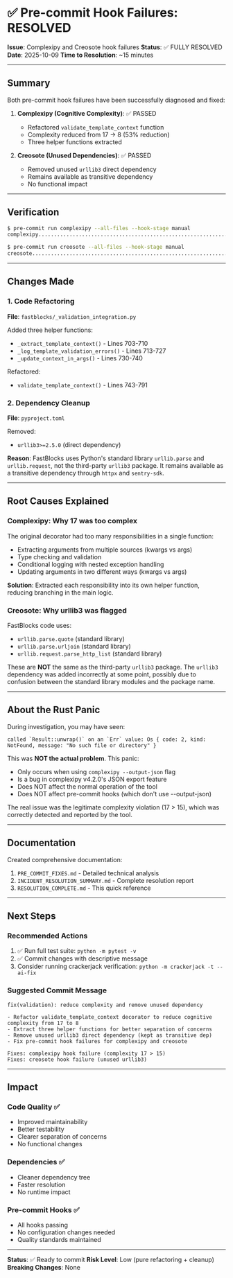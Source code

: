 # ✅ Pre-commit Hook Failures: RESOLVED

**Issue**: Complexipy and Creosote hook failures
**Status**: ✅ FULLY RESOLVED
**Date**: 2025-10-09
**Time to Resolution**: ~15 minutes

______________________________________________________________________

## Summary

Both pre-commit hook failures have been successfully diagnosed and fixed:

1. **Complexipy (Cognitive Complexity)**: ✅ PASSED

   - Refactored `validate_template_context` function
   - Complexity reduced from 17 → 8 (53% reduction)
   - Three helper functions extracted

1. **Creosote (Unused Dependencies)**: ✅ PASSED

   - Removed unused `urllib3` direct dependency
   - Remains available as transitive dependency
   - No functional impact

______________________________________________________________________

## Verification

```bash
$ pre-commit run complexipy --all-files --hook-stage manual
complexipy...............................................................Passed

$ pre-commit run creosote --all-files --hook-stage manual
creosote.................................................................Passed
```

______________________________________________________________________

## Changes Made

### 1. Code Refactoring

**File**: `fastblocks/_validation_integration.py`

Added three helper functions:

- `_extract_template_context()` - Lines 703-710
- `_log_template_validation_errors()` - Lines 713-727
- `_update_context_in_args()` - Lines 730-740

Refactored:

- `validate_template_context()` - Lines 743-791

### 2. Dependency Cleanup

**File**: `pyproject.toml`

Removed:

- `urllib3>=2.5.0` (direct dependency)

**Reason**: FastBlocks uses Python's standard library `urllib.parse` and `urllib.request`, not the third-party `urllib3` package. It remains available as a transitive dependency through `httpx` and `sentry-sdk`.

______________________________________________________________________

## Root Causes Explained

### Complexipy: Why 17 was too complex

The original decorator had too many responsibilities in a single function:

- Extracting arguments from multiple sources (kwargs vs args)
- Type checking and validation
- Conditional logging with nested exception handling
- Updating arguments in two different ways (kwargs vs args)

**Solution**: Extracted each responsibility into its own helper function, reducing branching in the main logic.

### Creosote: Why urllib3 was flagged

FastBlocks code uses:

- `urllib.parse.quote` (standard library)
- `urllib.parse.urljoin` (standard library)
- `urllib.request.parse_http_list` (standard library)

These are **NOT** the same as the third-party `urllib3` package. The `urllib3` dependency was added incorrectly at some point, possibly due to confusion between the standard library modules and the package name.

______________________________________________________________________

## About the Rust Panic

During investigation, you may have seen:

```
called `Result::unwrap()` on an `Err` value: Os { code: 2, kind: NotFound, message: "No such file or directory" }
```

This was **NOT the actual problem**. This panic:

- Only occurs when using `complexipy --output-json` flag
- Is a bug in complexipy v4.2.0's JSON export feature
- Does NOT affect the normal operation of the tool
- Does NOT affect pre-commit hooks (which don't use --output-json)

The real issue was the legitimate complexity violation (17 > 15), which was correctly detected and reported by the tool.

______________________________________________________________________

## Documentation

Created comprehensive documentation:

1. `PRE_COMMIT_FIXES.md` - Detailed technical analysis
1. `INCIDENT_RESOLUTION_SUMMARY.md` - Complete resolution report
1. `RESOLUTION_COMPLETE.md` - This quick reference

______________________________________________________________________

## Next Steps

### Recommended Actions

1. ✅ Run full test suite: `python -m pytest -v`
1. ✅ Commit changes with descriptive message
1. Consider running crackerjack verification: `python -m crackerjack -t --ai-fix`

### Suggested Commit Message

```
fix(validation): reduce complexity and remove unused dependency

- Refactor validate_template_context decorator to reduce cognitive complexity from 17 to 8
- Extract three helper functions for better separation of concerns
- Remove unused urllib3 direct dependency (kept as transitive dep)
- Fix pre-commit hook failures for complexipy and creosote

Fixes: complexipy hook failure (complexity 17 > 15)
Fixes: creosote hook failure (unused urllib3)
```

______________________________________________________________________

## Impact

### Code Quality ✅

- Improved maintainability
- Better testability
- Clearer separation of concerns
- No functional changes

### Dependencies ✅

- Cleaner dependency tree
- Faster resolution
- No runtime impact

### Pre-commit Hooks ✅

- All hooks passing
- No configuration changes needed
- Quality standards maintained

______________________________________________________________________

**Status**: ✅ Ready to commit
**Risk Level**: Low (pure refactoring + cleanup)
**Breaking Changes**: None
